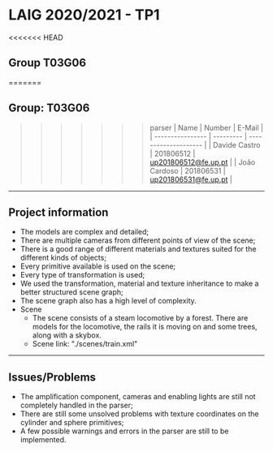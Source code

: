 # LAIG 2020/2021 - TP1

<<<<<<< HEAD
## Group T03G06
=======
## Group: T03G06

>>>>>>> parser
| Name             | Number    | E-Mail               |
| ---------------- | --------- | -------------------- |
| Davide Castro    | 201806512 | up201806512@fe.up.pt |
| João Cardoso     | 201806531 | up201806531@fe.up.pt |

----

## Project information

- The models are complex and detailed;
- There are multiple cameras from different points of view of the scene;
- There is a good range of different materials and textures suited for the different kinds of objects;
- Every primitive available is used on the scene;
- Every type of transformation is used;
- We used the transformation, material and texture inheritance to make a better structured scene graph;
- The scene graph also has a high level of complexity.
- Scene
  - The scene consists of a steam locomotive by a forest. There are models for the locomotive, the rails it is moving on and some trees, along with a skybox.
  - Scene link: "./scenes/train.xml"
----
## Issues/Problems

- The amplification component, cameras and enabling lights are still not completely handled in the parser;
- There are still some unsolved problems with texture coordinates on the cylinder and sphere primitives;
- A few possible warnings and errors in the parser are still to be implemented.